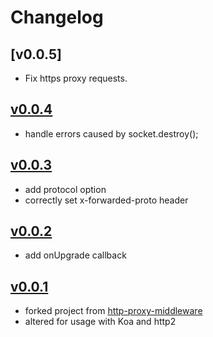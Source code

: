 # Changelog

## [v0.0.5]

- Fix https proxy requests.

## [v0.0.4](https://github.com/ontola/koa-http2-proxy/releases/tag/v0.0.4)

- handle errors caused by socket.destroy();

## [v0.0.3](https://github.com/ontola/koa-http2-proxy/releases/tag/v0.0.3)

- add protocol option
- correctly set x-forwarded-proto header

## [v0.0.2](https://github.com/ontola/koa-http2-proxy/releases/tag/v0.0.2)

- add onUpgrade callback

## [v0.0.1](https://github.com/ontola/koa-http2-proxy/releases/tag/v0.0.1)

- forked project from [http-proxy-middleware](https://github.com/chimurai/http-proxy-middleware)
- altered for usage with Koa and http2
